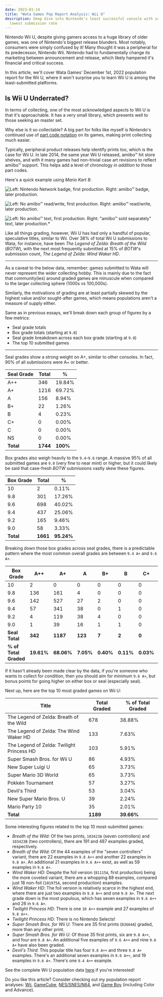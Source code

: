 ```yaml
---
date: 2023-01-14
title: "Wata Games Pop Report Analysis: Wii U"
description: Deep dive into Nintendo's least successful console with second
  lowest submission rate
---
```

Nintendo Wii U, despite giving gamers access to a huge library of older games, was one of Nintendo's biggest release blunders. Most notably, consumers were simply confused by it! Many thought it was a peripheral for its predecessor, Nintendo Wii. Nintendo had to fundamentally change its marketing between announcement and release, which likely hampered it's financial and critical success.

In this article, we'll cover Wata Games' December 1st, 2022 population report for the Wii U, where it won't surprise you to learn Wii U is among the least-submitted platforms.

## Is Wii U Underrated?

In terms of collecting, one of the most acknowledged aspects to Wii U is that it's approachable. It has a very small library, which presents well to those seeking an master set.

Why else is it so collectable? A big part for folks like myself is Nintendo's continued use of [part code notation](https://www.afew.games/essays/decoding-modern-nintendo-print-variants) on its games, making print collecting much easier. 

Typically, peripheral product releases help identify prints too, which is the case for Wii U. In late 2014, the same year Wii U released, amiibo™ hit store shelves, and with it many games had non-trivial case art revisions to reflect amiibo™ support. This helps add a level of chronology *in addition* to those part codes.

Here's a quick example using *Mario Kart 8*:

![Left: Nintendo Network badge, first production. Right: amiibo™ badge, later production.](/uploads/wii_u_print_example.png)

![Left: No amiibo™ read/write, first production. Right: amiibo™ read/write, later production.](/uploads/mk8-print-example-back-1.jpg)

![Left: No amiibo™ text, first production. Right: "amiibo™ sold separately" text, later production.*](/uploads/mk8-print-example-back-2.jpg)

Like all things grading, however, Wii U has had only a handful of popular, speculative titles, similar to Wii. Over 38% of total Wii U submissions to Wata, for instance, have been *The Legend of Zelda: Breath of the Wild* (*BOTW*), with the next most frequently submitted at 15% of *BOTW*'s submission count, *The Legend of Zelda: Wind Waker HD*.

- - -

As a caveat to the below data, remember: games submitted to Wata will never represent the wider collecting hobby. This is mainly due to the fact that community(ies) around graded games are minuscule when compared to the larger collecting sphere (1000s vs 100,000s).

Similarly, the motivations of grading are at least partially skewed by the highest value and/or sought-after games, which means populations aren't a measure of supply either.

Same as in previous essays, we'll break down each group of figures by a few metrics:

* Seal grade totals
* Box grade totals (starting at `9.0`)
* Seal grade breakdown across each box grade (starting at `9.0`)
* The top 10 submitted games

- - -

Seal grades show a strong weight on A+, similar to other consoles. In fact, 90% of all submissions were A+ or better.

| **Seal Grade** | **Total** | **%**    |
| -------------- | --------- | -------- |
| A++            | 346       | 19.84%   |
| A+             | 1216      | 69.72%   |
| A              | 156       | 8.94%    |
| B+             | 22        | 1.26%    |
| B              | 4         | 0.23%    |
| C+             | 0         | 0.00%    |
| C              | 0         | 0.00%    |
| NS             | 0         | 0.00%    |
| **Total**      | **1744**  | **100%** |

Box grades also weigh heavily to the `9.4`-`9.6` range. A massive 95% of all submitted games are `9.0` (very fine to near mint) or higher, but it could likely be said that case-fresh *BOTW* submissions vastly skew these figures.

| **Box Grade** | **Total** | **%**      |
| ------------- | --------- | ---------- |
| 10            | 2         | 0.11%      |
| 9.8           | 301       | 17.26%     |
| 9.6           | 698       | 40.02%     |
| 9.4           | 437       | 25.06%     |
| 9.2           | 165       | 9.46%      |
| 9.0           | 58        | 3.33%      |
| **Total**     | **1661**  | **95.24%** |

Breaking down those box grades across seal grades, there is a predictable pattern where the most common overall grades are between `9.4 A+` and `9.6 A+`.

| **Box Grade**         | **A++**    | **A+**     | **A**     | **B+**    | **B**     | **C+**    | **C**     | **NS**    |
| --------------------- | ---------- | ---------- | --------- | --------- | --------- | --------- | --------- | --------- |
| 10                    | 2          | 0          | 0         | 0         | 0         | 0         | 0         | 0         |
| 9.8                   | 136        | 161        | 4         | 0         | 0         | 0         | 0         | 0         |
| 9.6                   | 142        | 527        | 27        | 2         | 0         | 0         | 0         | 0         |
| 9.4                   | 57         | 341        | 38        | 0         | 1         | 0         | 0         | 0         |
| 9.2                   | 4          | 119        | 38        | 4         | 0         | 0         | 0         | 0         |
| 9.0                   | 1          | 39         | 16        | 1         | 1         | 0         | 0         | 0         |
| **Seal Total**        | **342**    | **1187**   | **123**   | **7**     | **2**     | **0**     | **0**     | **0**     |
| **% of Total Graded** | **19.61%** | **68.06%** | **7.05%** | **0.40%** | **0.11%** | **0.03%** | **0.00%** | **0.00%** |

If it hasn't already been made clear by the data, if you're someone who wants to collect for condition, then you should aim for minimum `9.6 A+`, but bonus points for going higher on either box or seal (especially seal).

Next up, here are the top 10 most graded games on Wii U:

| **Title**                                 | **Total Graded** | **% of Total Graded** |
| ----------------------------------------- | ---------------- | --------------------- |
| The Legend of Zelda: Breath of the Wild   | 678              | 38.88%                |
| The Legend of Zelda: The Wind Waker HD    | 133              | 7.63%                 |
| The Legend of Zelda: Twilight Princess HD | 103              | 5.91%                 |
| Super Smash Bros. for Wii U               | 86               | 4.93%                 |
| New Super Luigi U                         | 65               | 3.73%                 |
| Super Mario 3D World                      | 65               | 3.73%                 |
| Pokkén Tournament                         | 57               | 3.27%                 |
| Devil's Third                             | 53               | 3.04%                 |
| New Super Mario Bros. U                   | 39               | 2.24%                 |
| Mario Party 10                            | 35               | 2.01%                 |
| **Total**                                 | **1189**         | **39.66%**            |

Some interesting figures related to the top 10 most-submitted games:

* *Breath of the Wild*: Of the two prints, `103423A` (seven controllers) and `103423B` (two controllers), there are 191 and 487 examples graded, respectively.
* *Breath of the Wild*: Of the 44 examples of the "seven controllers" variant, there are 22 examples in `9.8 A++` and another 22 examples in `9.8 A+`. An additional 21 examples in `9.6 A++` exist, as well as 59 examples in `9.6 A+`.
* *Wind Waker HD*: Despite the foil version (`81115A`, first production) being the more coveted variant, there are a whopping 88 examples, compared just 18 non-foil (`101975A`, second production) examples.
* *Wind Waker HD*: The foil version is relatively scarce in the highest end, where there are just two examples in `9.8 A++` and one `9.8 A+`. The next grade down is the most populous, which has seven examples in `9.6 A++` and 26 in `9.6 A+`. 
* *Twilight Princess HD*: There is one `10 A++` example and 27 examples of `9.8 A++`.
* *Twilight Princess HD*: There is no Nintendo Selects!
* *Super Smash Bros. for Wii U*: There are 35 first prints (`83664A`) graded, more than any other print. 
* *Super Smash Bros. for Wii U*: Of those 35 first prints, six are `9.8 A++`, and four are `9.8 A+`. An additional five examples of `9.6 A++` and nine `9.6 A+` have also been graded.
* *Devil's Third*: This popular title has four `9.8 A++` and three `9.8 A+` examples. There's an additional seven examples in `9.6 A++`, and 19 examples in `9.6 A+`. There's one `9.4 A++` example.

See the complete Wii U population data [here](https://www.watagames.com/populations/wii_u/index.html) if you're interested!

Do you like this article? Consider checking out my population report analyses: [Wii](https://www.afew.games/essays/nintendo-wii-pop-report-analysis), [GameCube](https://www.afew.games/essays/first-wave-of-modern-population-reports-are-here), [NES/SNES/N64](https://www.afew.games/essays/wata-games-pop-report-analysis-nes-snes-and-n64), and [Game Boy](https://www.afew.games/essays/seal-grades-are-here-for-wata-graded-games) (including Color and Advance).